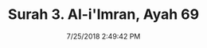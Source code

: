 ---
title       : "Surah 3. Al-i'Imran, Ayah 69"
date        : 7/25/2018 2:49:42 PM
draft       : false
type        : "quran"
layout      : "compare"
BookCode    : "CMP"
SurahNumber : "3"
AyahNumber  : "69"
TotalAyah   : "200"
---